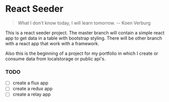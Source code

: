 # React Seeder

> What I don't know today, I will learn tomorrow.
> -- Koen Verburg

This is a react seeder project.
The master branch will contain a simple react app to get data in a table with bootstrap styling.
There will be other branch with a react app that work with a framework.

Also this is the beginning of a project for my portfolio in which I create or consume data from localstorage or public api's.

### TODO
- [ ] create a flux app
- [ ] create a redux app
- [ ] create a relay app
